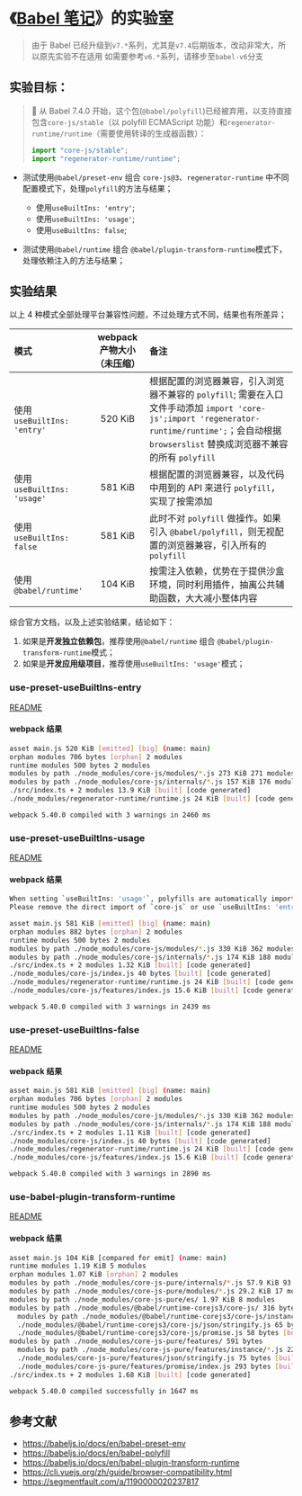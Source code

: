 # 《[Babel 笔记](https://itony.net/babel-note)》的实验室

> 由于 Babel 已经升级到`v7.*`系列，尤其是`v7.4`后期版本，改动非常大，所以原先实验不在适用
> 如需要参考`v6.*`系列，请移步至`babel-v6`分支

## 实验目标：

> 🚨 从 Babel 7.4.0 开始，这个包(`@babel/polyfill`)已经被弃用，以支持直接包含`core-js/stable`（以 polyfill ECMAScript 功能）和`regenerator-runtime/runtime`（需要使用转译的生成器函数）：
>
> ```javascript
> import "core-js/stable";
> import "regenerator-runtime/runtime";
> ```

- 测试使用`@babel/preset-env` 组合 `core-js@3`、`regenerator-runtime` 中不同配置模式下，处理`polyfill`的方法与结果；

  - 使用`useBuiltIns: 'entry'`;
  - 使用`useBuiltIns: 'usage'`;
  - 使用`useBuiltIns: false`;

- 测试使用`@babel/runtime` 组合 `@babel/plugin-transform-runtime`模式下，处理依赖注入的方法与结果；

## 实验结果

以上 4 种模式全部处理平台兼容性问题，不过处理方式不同，结果也有所差异；

| 模式                       | webpack 产物大小（未压缩） | 备注                                                                                                                                                                                                |
| :------------------------- | :------------------------: | :-------------------------------------------------------------------------------------------------------------------------------------------------------------------------------------------------- |
| 使用`useBuiltIns: 'entry'` |          520 KiB           | 根据配置的浏览器兼容，引入浏览器不兼容的 `polyfill`; 需要在入口文件手动添加 `import 'core-js';import 'regenerator-runtime/runtime';`；会自动根据 `browserslist` 替换成浏览器不兼容的所有 `polyfill` |
| 使用`useBuiltIns: 'usage'` |          581 KiB           | 根据配置的浏览器兼容，以及代码中用到的 API 来进行 `polyfill`，实现了按需添加                                                                                                                        |
| 使用`useBuiltIns: false`   |          581 KiB           | 此时不对 `polyfill` 做操作。如果引入 `@babel/polyfill`，则无视配置的浏览器兼容，引入所有的 `polyfill`                                                                                               |
| 使用`@babel/runtime'`      |          104 KiB           | 按需注入依赖，优势在于提供沙盒环境，同时利用插件，抽离公共辅助函数，大大减小整体内容                                                                                                                |

综合官方文档，以及上述实验结果，结论如下：

1. 如果是**开发独立依赖包**，推荐使用`@babel/runtime` 组合 `@babel/plugin-transform-runtime`模式；
2. 如果是**开发应用级项目**，推荐使用`useBuiltIns: 'usage'`模式；

### use-preset-useBuiltIns-entry

[README](./use-preset-useBuiltIns-entry/README.md)

#### webpack 结果

```bash
asset main.js 520 KiB [emitted] [big] (name: main)
orphan modules 706 bytes [orphan] 2 modules
runtime modules 500 bytes 2 modules
modules by path ./node_modules/core-js/modules/*.js 273 KiB 271 modules
modules by path ./node_modules/core-js/internals/*.js 157 KiB 176 modules
./src/index.ts + 2 modules 13.9 KiB [built] [code generated]
./node_modules/regenerator-runtime/runtime.js 24 KiB [built] [code generated]

webpack 5.40.0 compiled with 3 warnings in 2460 ms
```

### use-preset-useBuiltIns-usage

[README](./use-preset-useBuiltIns-usage/README.md)

#### webpack 结果

```bash
When setting `useBuiltIns: 'usage'`, polyfills are automatically imported when needed.
Please remove the direct import of `core-js` or use `useBuiltIns: 'entry'` instead.

asset main.js 581 KiB [emitted] [big] (name: main)
orphan modules 882 bytes [orphan] 2 modules
runtime modules 500 bytes 2 modules
modules by path ./node_modules/core-js/modules/*.js 330 KiB 362 modules
modules by path ./node_modules/core-js/internals/*.js 174 KiB 188 modules
./src/index.ts + 2 modules 1.32 KiB [built] [code generated]
./node_modules/core-js/index.js 40 bytes [built] [code generated]
./node_modules/regenerator-runtime/runtime.js 24 KiB [built] [code generated]
./node_modules/core-js/features/index.js 15.6 KiB [built] [code generated]

webpack 5.40.0 compiled with 3 warnings in 2439 ms
```

### use-preset-useBuiltIns-false

[README](./use-preset-useBuiltIns-false/README.md)

#### webpack 结果

```bash
asset main.js 581 KiB [emitted] [big] (name: main)
orphan modules 706 bytes [orphan] 2 modules
runtime modules 500 bytes 2 modules
modules by path ./node_modules/core-js/modules/*.js 330 KiB 362 modules
modules by path ./node_modules/core-js/internals/*.js 174 KiB 188 modules
./src/index.ts + 2 modules 1.11 KiB [built] [code generated]
./node_modules/core-js/index.js 40 bytes [built] [code generated]
./node_modules/regenerator-runtime/runtime.js 24 KiB [built] [code generated]
./node_modules/core-js/features/index.js 15.6 KiB [built] [code generated]

webpack 5.40.0 compiled with 3 warnings in 2890 ms
```

### use-babel-plugin-transform-runtime

[README](./use-babel-plugin-transform-runtime/README.md)

#### webpack 结果

```bash
asset main.js 104 KiB [compared for emit] (name: main)
runtime modules 1.19 KiB 5 modules
orphan modules 1.07 KiB [orphan] 2 modules
modules by path ./node_modules/core-js-pure/internals/*.js 57.9 KiB 93 modules
modules by path ./node_modules/core-js-pure/modules/*.js 29.2 KiB 17 modules
modules by path ./node_modules/core-js-pure/es/ 1.97 KiB 8 modules
modules by path ./node_modules/@babel/runtime-corejs3/core-js/ 316 bytes
  modules by path ./node_modules/@babel/runtime-corejs3/core-js/instance/*.js 193 bytes 3 modules
  ./node_modules/@babel/runtime-corejs3/core-js/json/stringify.js 65 bytes [built] [code generated]
  ./node_modules/@babel/runtime-corejs3/core-js/promise.js 58 bytes [built] [code generated]
modules by path ./node_modules/core-js-pure/features/ 591 bytes
  modules by path ./node_modules/core-js-pure/features/instance/*.js 223 bytes 3 modules
  ./node_modules/core-js-pure/features/json/stringify.js 75 bytes [built] [code generated]
  ./node_modules/core-js-pure/features/promise/index.js 293 bytes [built] [code generated]
./src/index.ts + 2 modules 1.68 KiB [built] [code generated]

webpack 5.40.0 compiled successfully in 1647 ms
```

## 参考文献

- https://babeljs.io/docs/en/babel-preset-env
- https://babeljs.io/docs/en/babel-polyfill
- https://babeljs.io/docs/en/babel-plugin-transform-runtime
- https://cli.vuejs.org/zh/guide/browser-compatibility.html
- https://segmentfault.com/a/1190000020237817
